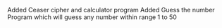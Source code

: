 Added Ceaser cipher and calculator program
Added Guess the number Program which will guess any number within range 1 to 50
